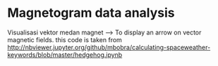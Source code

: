 # Magnetogram data analysis
Visualisasi vektor medan magnet -->
To display an arrow on vector magnetic fields.
this code is taken from http://nbviewer.jupyter.org/github/mbobra/calculating-spaceweather-keywords/blob/master/hedgehog.ipynb
